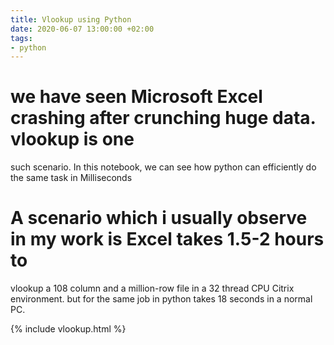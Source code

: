 ```yaml
---
title: Vlookup using Python
date: 2020-06-07 13:00:00 +02:00
tags:
- python
---
```


 # we have seen Microsoft Excel crashing after crunching huge data. vlookup is one 
 such scenario. In this notebook, we can see how python can efficiently do the same 
 task in Milliseconds
 # A scenario which i usually observe in my work is Excel takes 1.5-2 hours to 
 vlookup a 108 column and a million-row file in a 32 thread CPU Citrix environment. 
 but for the same job in python takes 18 seconds in a normal PC. 

 {% include vlookup.html %}